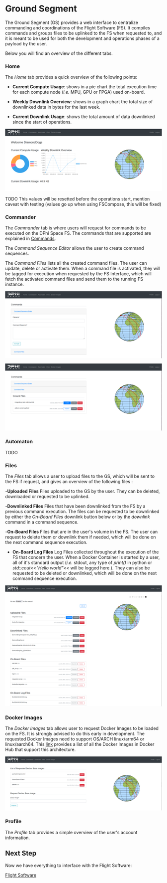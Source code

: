 # Ground Segment
The Ground Segment (GS) provides a web interface to centralize commanding and coordinations of the Flight Software (FS). It compiles commands and groups files to be uplinked to the FS when requested to, and it is meant to be used for both the development and operations phases of a payload by the user.

Below you will find an overview of the different tabs.

### Home 

The *Home* tab provides a quick overview of the following points:
- **Current Compute Usage**: shows in a pie chart the total execution time for each compute node (*i.e.* MPU, GPU or FPGA) used on-board.

- **Weekly Downlink Overview**: shows in a graph chart the total size of downlinked data in bytes for the last week.

- **Current Downlink Usage**: shows the total amount of data downlinked since the start of operations.

![alt text](./imgs/home.png)

TODO This values will be resetted before the operations start, mention caveat with testing (values go up when using FSCompose, this will be fixed)

### Commander
The *Commander* tab is where users will request for commands to be executed on the DPhi Space FS. The commands that are supported are explained in [Commands](./Commands.md). 

The *Command Sequence Editor* allows the user to create command sequences. 

The *Command Files* lists all the created command files. The user can update, delete or activate them. When a command file is activated, they will be tagged for execution when requested by the FS Interface, which will fetch the activated command files and send them to the running FS instance.

![alt text](./imgs/commander_1.png)

![alt text](./imgs/commander_2.png)




### Automaton

TODO

### Files
The *Files* tab allows a user to upload files to the GS, which will be sent to the FS if request, and gives an overview of the following files : 


-**Uploaded Files** Files uploaded to the GS by the user. They can be deleted, downloaded or requested to be uplinked.

-**Downlinked Files** Files that have been downlinked from the FS by a previous command execution. The files can be requested to be downlinked by either the *On-Board Files* downlink button below or by the *downlink* command in a command sequence.

-**On-Board Files** Files that are in the user's volume in the FS. The user can request to delete them or downlink them if needed, which will be done on the next command sequence execution.

- **On-Board Log Files** Log Files collected throughout the execution of the FS that concern the user. When a Docker Container is started by a user, all of it's standard output (*i.e.* stdout, any type of *print()* in python or *std::cout<<"Hello world"<<* will be logged here.). They can also be requested to be deleted or downlinked, which will be done on the next command sequence execution.

![alt text](./imgs/files.png)

### Docker Images
The *Docker Images* tab allows user to request Docker Images to be loaded on the FS. It is strongly advised to do this early in development. The requested Docker Images need to support OS/ARCH linux/arm64 or linux/aarch64. This [link](https://hub.docker.com/search?architecture=arm64&type=image) provides a list of all the Docker Images in Docker Hub that support this architecture.


![alt text](./imgs/docker.png)


### Profile

The *Profile* tab provides a simple overview of the user's account information.

## Next Step

Now we have everything to interface with the Flight Software: 

[Flight Software](../4.FS/README.md)